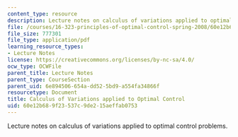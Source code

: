 ```yaml
---
content_type: resource
description: Lecture notes on calculus of variations applied to optimal control problems.
file: /courses/16-323-principles-of-optimal-control-spring-2008/60e12b689f23537c9de215aeffab0753_lec6.pdf
file_size: 777301
file_type: application/pdf
learning_resource_types:
- Lecture Notes
license: https://creativecommons.org/licenses/by-nc-sa/4.0/
ocw_type: OCWFile
parent_title: Lecture Notes
parent_type: CourseSection
parent_uid: 6e894506-654a-dd52-5bd9-a554fa34866f
resourcetype: Document
title: Calculus of Variations applied to Optimal Control
uid: 60e12b68-9f23-537c-9de2-15aeffab0753
---
```

Lecture notes on calculus of variations applied to optimal control problems.